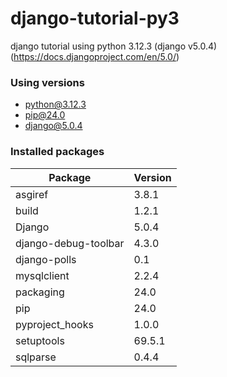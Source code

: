 # django-tutorial-py3
django tutorial using python 3.12.3 (django v5.0.4) (https://docs.djangoproject.com/en/5.0/)

### Using versions
- python@3.12.3
- pip@24.0
- django@5.0.4

### Installed packages

| Package              | Version |
|----------------------|---------|
| asgiref              | 3.8.1   |
| build                | 1.2.1   |
| Django               | 5.0.4   |
| django-debug-toolbar | 4.3.0   |
| django-polls         | 0.1     |
| mysqlclient          | 2.2.4   |
| packaging            | 24.0    |
| pip                  | 24.0    |
| pyproject_hooks      | 1.0.0   |
| setuptools           | 69.5.1  |
| sqlparse             | 0.4.4   |